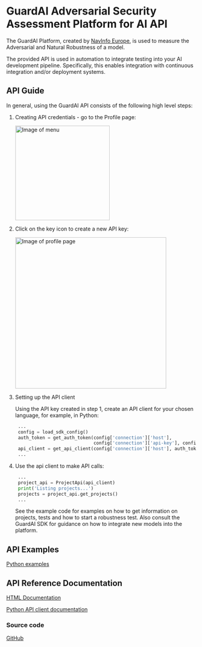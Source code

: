 # GuardAI Adversarial Security Assessment Platform for AI API

The GuardAI Platform, created by [NavInfo Europe](https://www.navinfo.eu), is used to measure the 
Adversarial and Natural Robustness of a model.

The provided API is used in automation to integrate testing into your AI
development pipeline. Specifically, this enables integration with continuous integration and/or deployment systems.

## API Guide
In general, using the GuardAI API consists of the following high level steps:
1. Creating API credentials - go to the Profile page:

   <img src="images/profilemenu.jpg" alt="Image of menu" height="250"/>

2. Click on the key icon to create a new API key:

   <img style="" src="images/createapikey.jpg" alt="Image of profile page" width="400"/>

3. Setting up the API client

   Using the API key created in step 1, create an API client for your chosen language, for example, in Python:
   ```python
    ...
    config = load_sdk_config()
    auth_token = get_auth_token(config['connection']['host'],
                                config['connection']['api-key'], config['connection']['api-key-id'])
    api_client = get_api_client(config['connection']['host'], auth_token)
    ...
   ```
4. Use the api client to make API calls:
   ```python
    ...
    project_api = ProjectApi(api_client)
    print('Listing projects...')
    projects = project_api.get_projects()
    ...
   ```
   See the example code for examples on how to get information on projects, tests and how to start a robustness test. 
   Also consult the GuardAI SDK for guidance on how to integrate new models into the platform.


## API Examples
[Python examples](python/README.md#Running-the-example-code)

## API Reference Documentation
[HTML Documentation](https://navinfoeurope.github.io/guardai-api/docs/index.html)

[Python API client documentation](python/guardai_api/README.md#Documentation-for-API-Endpoints)

### Source code
[GitHub](https://github.com/navinfoeurope/guardai-api/)
